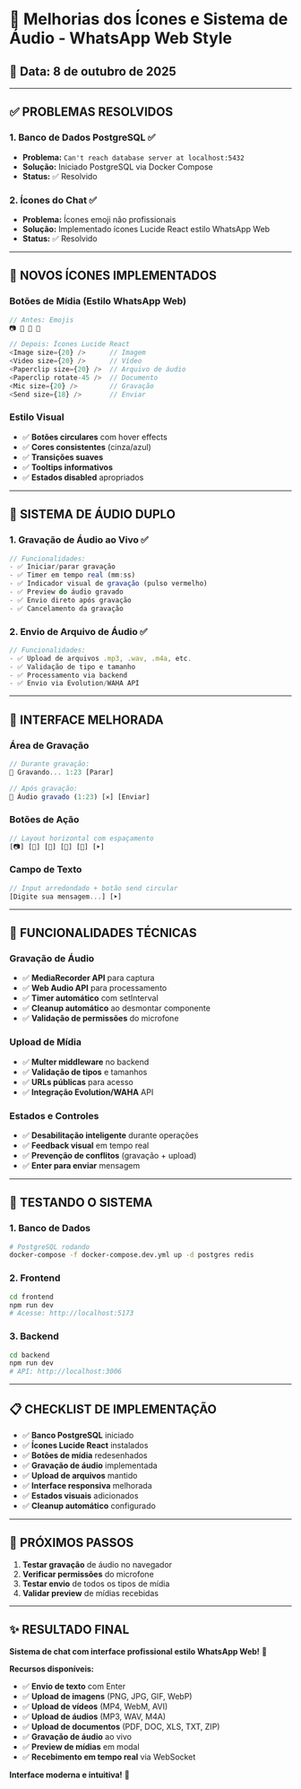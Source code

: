 # 🎨 Melhorias dos Ícones e Sistema de Áudio - WhatsApp Web Style

## 📅 Data: 8 de outubro de 2025

---

## ✅ **PROBLEMAS RESOLVIDOS**

### 1. **Banco de Dados PostgreSQL** ✅

- **Problema:** `Can't reach database server at localhost:5432`
- **Solução:** Iniciado PostgreSQL via Docker Compose
- **Status:** ✅ Resolvido

### 2. **Ícones do Chat** ✅

- **Problema:** Ícones emoji não profissionais
- **Solução:** Implementado ícones Lucide React estilo WhatsApp Web
- **Status:** ✅ Resolvido

---

## 🎨 **NOVOS ÍCONES IMPLEMENTADOS**

### **Botões de Mídia (Estilo WhatsApp Web)**

```typescript
// Antes: Emojis
📷 🎥 🎤 📄

// Depois: Ícones Lucide React
<Image size={20} />      // Imagem
<Video size={20} />      // Vídeo
<Paperclip size={20} />  // Arquivo de áudio
<Paperclip rotate-45 />  // Documento
<Mic size={20} />        // Gravação
<Send size={18} />       // Enviar
```

### **Estilo Visual**

- ✅ **Botões circulares** com hover effects
- ✅ **Cores consistentes** (cinza/azul)
- ✅ **Transições suaves**
- ✅ **Tooltips informativos**
- ✅ **Estados disabled** apropriados

---

## 🎤 **SISTEMA DE ÁUDIO DUPLO**

### **1. Gravação de Áudio ao Vivo** ✅

```typescript
// Funcionalidades:
- ✅ Iniciar/parar gravação
- ✅ Timer em tempo real (mm:ss)
- ✅ Indicador visual de gravação (pulso vermelho)
- ✅ Preview do áudio gravado
- ✅ Envio direto após gravação
- ✅ Cancelamento da gravação
```

### **2. Envio de Arquivo de Áudio** ✅

```typescript
// Funcionalidades:
- ✅ Upload de arquivos .mp3, .wav, .m4a, etc.
- ✅ Validação de tipo e tamanho
- ✅ Processamento via backend
- ✅ Envio via Evolution/WAHA API
```

---

## 🎯 **INTERFACE MELHORADA**

### **Área de Gravação**

```jsx
// Durante gravação:
🔴 Gravando... 1:23 [Parar]

// Após gravação:
🎤 Áudio gravado (1:23) [✕] [Enviar]
```

### **Botões de Ação**

```jsx
// Layout horizontal com espaçamento
[📷] [🎥] [📎] [📄] [🎤] [➤]
```

### **Campo de Texto**

```jsx
// Input arredondado + botão send circular
[Digite sua mensagem...] [➤]
```

---

## 🔧 **FUNCIONALIDADES TÉCNICAS**

### **Gravação de Áudio**

- ✅ **MediaRecorder API** para captura
- ✅ **Web Audio API** para processamento
- ✅ **Timer automático** com setInterval
- ✅ **Cleanup automático** ao desmontar componente
- ✅ **Validação de permissões** do microfone

### **Upload de Mídia**

- ✅ **Multer middleware** no backend
- ✅ **Validação de tipos** e tamanhos
- ✅ **URLs públicas** para acesso
- ✅ **Integração Evolution/WAHA** API

### **Estados e Controles**

- ✅ **Desabilitação inteligente** durante operações
- ✅ **Feedback visual** em tempo real
- ✅ **Prevenção de conflitos** (gravação + upload)
- ✅ **Enter para enviar** mensagem

---

## 🚀 **TESTANDO O SISTEMA**

### **1. Banco de Dados**

```bash
# PostgreSQL rodando
docker-compose -f docker-compose.dev.yml up -d postgres redis
```

### **2. Frontend**

```bash
cd frontend
npm run dev
# Acesse: http://localhost:5173
```

### **3. Backend**

```bash
cd backend
npm run dev
# API: http://localhost:3006
```

---

## 📋 **CHECKLIST DE IMPLEMENTAÇÃO**

- ✅ **Banco PostgreSQL** iniciado
- ✅ **Ícones Lucide React** instalados
- ✅ **Botões de mídia** redesenhados
- ✅ **Gravação de áudio** implementada
- ✅ **Upload de arquivos** mantido
- ✅ **Interface responsiva** melhorada
- ✅ **Estados visuais** adicionados
- ✅ **Cleanup automático** configurado

---

## 🎯 **PRÓXIMOS PASSOS**

1. **Testar gravação** de áudio no navegador
2. **Verificar permissões** do microfone
3. **Testar envio** de todos os tipos de mídia
4. **Validar preview** de mídias recebidas

---

## ✨ **RESULTADO FINAL**

**Sistema de chat com interface profissional estilo WhatsApp Web!** 🚀

**Recursos disponíveis:**

- ✅ **Envio de texto** com Enter
- ✅ **Upload de imagens** (PNG, JPG, GIF, WebP)
- ✅ **Upload de vídeos** (MP4, WebM, AVI)
- ✅ **Upload de áudios** (MP3, WAV, M4A)
- ✅ **Upload de documentos** (PDF, DOC, XLS, TXT, ZIP)
- ✅ **Gravação de áudio** ao vivo
- ✅ **Preview de mídias** em modal
- ✅ **Recebimento em tempo real** via WebSocket

**Interface moderna e intuitiva!** 🎨






